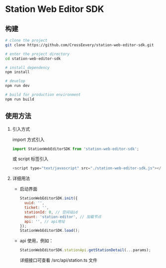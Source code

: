 # Station Web Editor SDK

## 构建

```bash
# clone the project
git clone https://github.com/CrossEevery/station-web-editor-sdk.git

# enter the project directory
cd station-web-editor-sdk

# install dependency
npm install

# develop
npm run dev

# build for production environment
npm run build
```

## 使用方法

1. 引入方式 

   import 方式引入

   ```javascript
   import StationWebEditorSDK from 'station-web-editor-sdk';
   ```

   或 script 标签引入

   ```javascript
   <script type="text/javascript" src="./station-web-editor-sdk.js"></script>
   ```

2. 详细用法

   - 启动界面

     ```javascript
     StationWebEditorSDK.init({
       uuid: '',
       ticket: '',
       stationId: 0, // 空间站id
       mount: 'station-editor', // 加载节点
       api: '', // api地址
     });
     StationWebEditorSDK.load();
     ```

   - api 使用，例如：

     ```javascript
     StationWebEditorSDK.stationApi.getStationDetail(...params);
     ```

     详细接口可查看 /src/api/station.ts 文件
